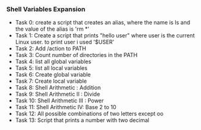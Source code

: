 ### Shell Variables Expansion
* Task 0: create a script that creates an alias, where the name is ls and the value of the alias is 'rm *'
* Task 1: Create a script that prints "hello user" where user is the current Linux user. to print user i used '$USER'
* Task 2: Add /action to PATH
* Task 3: Count number of directories in the PATH
* Task 4: list all global variables
* Task 5: list all local variables
* Task 6: Create global variable
* Task 7: Create local variable
* Task 8: Shell Arithmetic : Addition
* Task 9: Shell Arithmetic II : Divide
* Task 10: Shell Arithmetic III : Power
* Task 11: Shell Arithmetic IV: Base 2 to 10
* Task 12: All possible combinations of two letters except oo
* Task 13: Script that prints a number with two decimal
